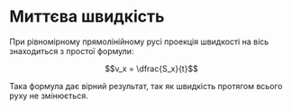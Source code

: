 # Миттєва швидкiсть

При рiвномiрному прямолiнiйному русi проекцiя швидкостi на вiсь знаходиться з простої формули:

$$v_x = \dfrac{S_x}{t}$$

Така формула дає вiрний результат, так як швидкiсть протягом всього руху не змiнюється.
